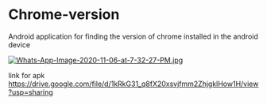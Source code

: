 # Chrome-version
Android application for finding the version of chrome installed in the android device


[![Whats-App-Image-2020-11-06-at-7-32-27-PM.jpg](https://i.postimg.cc/kXKZSYss/Whats-App-Image-2020-11-06-at-7-32-27-PM.jpg)](https://postimg.cc/SJQDFrwY)


link for apk 
https://drive.google.com/file/d/1kRkG31_q8fX20xsvjfmm2ZhjgklHow1H/view?usp=sharing
